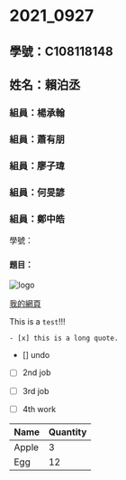 # 2021_0927

## 學號：C108118148
## 姓名：賴泊丞

### 組員：楊承翰
### 組員：蕭有朋
### 組員：廖子瑋
### 組員：何旻諺
### 組員：鄭中皓
學號：
###


#### 題目：

![logo](https://www.nkust.edu.tw/var/file/0/1000/img/513/182513897.png "第一科大")

[我的網頁](https://www.nkust.edu.tw/)

This is a ` test `!!!
```
- [x] this is a long quote.
```
- [] undo
- [ ] 2nd job
- [ ] 3rd job
- [ ] 4th work


|Name |Quantity|
|-----|--------|
|Apple|3       |
|Egg  |12      |
